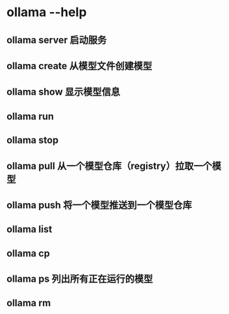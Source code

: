 # ollama --help

## ollama server 启动服务

## ollama create 从模型文件创建模型

## ollama show 显示模型信息

## ollama run

## ollama stop

## ollama pull 从一个模型仓库（registry）拉取一个模型

## ollama push 将一个模型推送到一个模型仓库

## ollama list

## ollama cp

## ollama ps 列出所有正在运行的模型

## ollama rm
